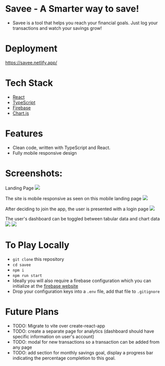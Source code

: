 # Savee - A Smarter way to save!

- Savee is a tool that helps you reach your financial goals. Just log your transactions and watch your savings grow!

# Deployment

https://savee.netlify.app/

# Tech Stack

- [React](https://react.dev/)
- [TypeScript](https://www.npmjs.com/package/typescript)
- [Firebase](https://firebase.google.com/)
- [Chart.js](https://www.npmjs.com/package/react-chartjs-2)

# Features

- Clean code, written with TypeScript and React.
- Fully mobile responsive design

# Screenshots:

Landing Page
<img src="_/../_images/landing.png" />

The site is mobile responsive as seen on this mobile landing page
<img src="_/../_images/mobile-landing.png" />

After deciding to join the app, the user is presented with a login page
<img src="_/../_images/mobile-register.png" />

The user's dashboard can be toggled between tabular data and chart data
<img src="_/../_images/dashboard.png" />
<img src="_/../_images/table.png"/>


# To Play Locally

- `git clone` this repository
- `cd savee`
- `npm i`
- `npm run start`
- Ideally you will also require a firebase configuration which you can initialize at the [firebase website](www.firebase.google.com)
- Drop your configuration keys into a `.env` file, add that file to `.gitignore`

# Future Plans

- TODO: Migrate to vite over create-react-app
- TODO: create a separate page for analytics (dashboard should have specific information on user's account)
- TODO: modal for new transactions so a transaction can be added from any page
- TODO: add section for monthly savings goal, display a progress bar indicating the percentage completion to this goal.
